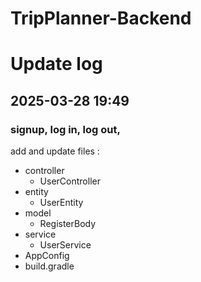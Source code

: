 # TripPlanner-Backend

# Update log
## 2025-03-28 19:49
### signup, log in, log out,
add and update files :
- controller
  - UserController
- entity
  - UserEntity
- model
  - RegisterBody
- service
  - UserService  
- AppConfig
- build.gradle
